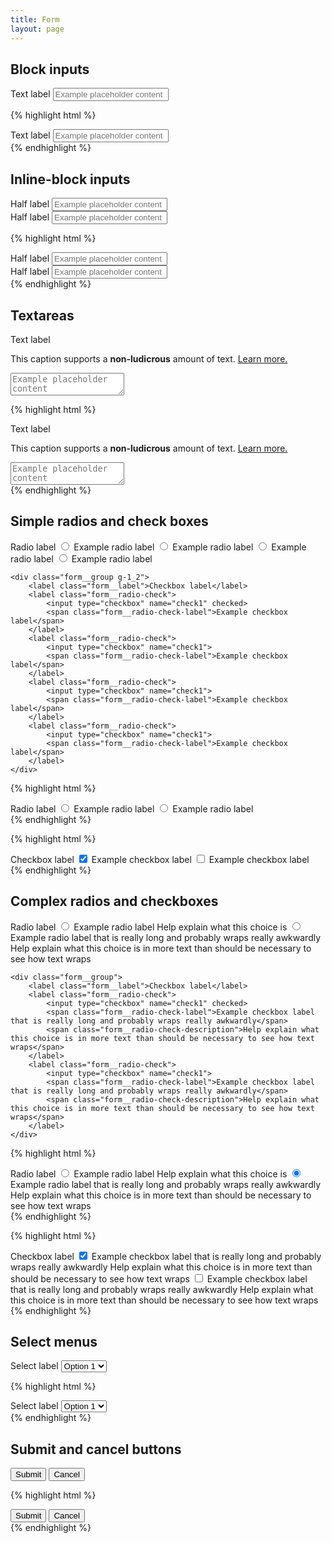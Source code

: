 ```yaml
---
title: Form
layout: page
---
```


## Block inputs

<div class="form__group">
	<label for="input1" class="form__label">Text label</label>
	<input id="input1" type="text" class="form__input" placeholder="Example placeholder content">
</div>

{% highlight html %}
<div class="form__group">
	<label for="input1" class="form__label">Text label</label>
	<input id="input1" type="text" class="form__input" placeholder="Example placeholder content">
</div>
{% endhighlight %}

## Inline-block inputs

<div class="form__inline">
	<div class="form__inline-grid">
		<div class="form__inline-row">
			<div class="form__group">
				<label for="input2" class="form__label">Half label</label>
				<input id="input2" type="text" class="form__input" placeholder="Example placeholder content">
			</div>
			<div class="form__group">
				<label for="input3" class="form__label">Half label</label>
				<input id="input3" type="text" class="form__input" placeholder="Example placeholder content">
			</div>
		</div>
	</div>
</div>

{% highlight html %}
<div class="form__inline">
	<div class="form__inline-grid">
		<div class="form__inline-row">
			<div class="form__group">
				<label for="input2" class="form__label">Half label</label>
				<input id="input2" type="text" class="form__input" placeholder="Example placeholder content">
			</div>
			<div class="form__group">
				<label for="input3" class="form__label">Half label</label>
				<input id="input3" type="text" class="form__input" placeholder="Example placeholder content">
			</div>
		</div>
	</div>
</div>
{% endhighlight %}

## Textareas

<div class="form__group">
	<label for="textarea1" class="form__label">Text label</label>
	<p class="form__description">This caption supports a <strong>non-ludicrous</strong> amount of text. <a href="#">Learn more.</a></p>
	<textarea id="textarea1" class="form__input" placeholder="Example placeholder content"></textarea>
</div>

{% highlight html %}
<div class="form__group">
	<label for="textarea1" class="form__label">Text label</label>
	<p class="form__description">This caption supports a <strong>non-ludicrous</strong> amount of text. <a href="#">Learn more.</a></p>
	<textarea id="textarea1" class="form__input" placeholder="Example placeholder content"></textarea>
</div>
{% endhighlight %}

## Simple radios and check boxes

<div class="container-full-width">
	<div class="form__group g-1_2">
		<label class="form__label">Radio label</label>
		<label class="form__radio-check">
			<input type="radio" name="radio1" checked>
			<span class="form__radio-check-label">Example radio label</span>
		</label>
		<label class="form__radio-check">
			<input type="radio" name="radio1">
			<span class="form__radio-check-label">Example radio label</span>
		</label>
		<label class="form__radio-check">
			<input type="radio" name="radio1">
			<span class="form__radio-check-label">Example radio label</span>
		</label>
		<label class="form__radio-check">
			<input type="radio" name="radio1">
			<span class="form__radio-check-label">Example radio label</span>
		</label>
	</div>

	<div class="form__group g-1_2">
		<label class="form__label">Checkbox label</label>
		<label class="form__radio-check">
			<input type="checkbox" name="check1" checked>
			<span class="form__radio-check-label">Example checkbox label</span>
		</label>
		<label class="form__radio-check">
			<input type="checkbox" name="check1">
			<span class="form__radio-check-label">Example checkbox label</span>
		</label>
		<label class="form__radio-check">
			<input type="checkbox" name="check1">
			<span class="form__radio-check-label">Example checkbox label</span>
		</label>
		<label class="form__radio-check">
			<input type="checkbox" name="check1">
			<span class="form__radio-check-label">Example checkbox label</span>
		</label>
	</div>
</div>

{% highlight html %}
<div class="form__group g-1_2">
	<label class="form__label">Radio label</label>
	<label class="form__radio-check">
		<input type="radio" name="radio1" checked>
		<span class="form__radio-check-label">Example radio label</span>
	</label>
	<label class="form__radio-check">
		<input type="radio" name="radio1">
		<span class="form__radio-check-label">Example radio label</span>
	</label>
</div>
{% endhighlight %}

{% highlight html %}
<div class="form__group g-1_2">
	<label class="form__label">Checkbox label</label>
	<label class="form__radio-check">
		<input type="checkbox" name="check1" checked>
		<span class="form__radio-check-label">Example checkbox label</span>
	</label>
	<label class="form__radio-check">
		<input type="checkbox" name="check1">
		<span class="form__radio-check-label">Example checkbox label</span>
	</label>
</div>
{% endhighlight %}

## Complex radios and checkboxes

<div class="container-full-width">
	<div class="form__group">
		<label class="form__label">Radio label</label>
		<label class="form__radio-check">
			<input type="radio" name="radio1" checked>
			<span class="form__radio-check-label">Example radio label</span>
			<span class="form__radio-check-description">Help explain what this choice is</span>
		</label>
		<label class="form__radio-check">
			<input type="radio" name="radio1" checked>
			<span class="form__radio-check-label">Example radio label that is really long and probably wraps really awkwardly</span>
			<span class="form__radio-check-description">Help explain what this choice is in more text than should be necessary to see how text wraps</span>
		</label>
	</div>

	<div class="form__group">
		<label class="form__label">Checkbox label</label>
		<label class="form__radio-check">
			<input type="checkbox" name="check1" checked>
			<span class="form__radio-check-label">Example checkbox label that is really long and probably wraps really awkwardly</span>
			<span class="form__radio-check-description">Help explain what this choice is in more text than should be necessary to see how text wraps</span>
		</label>
		<label class="form__radio-check">
			<input type="checkbox" name="check1">
			<span class="form__radio-check-label">Example checkbox label that is really long and probably wraps really awkwardly</span>
			<span class="form__radio-check-description">Help explain what this choice is in more text than should be necessary to see how text wraps</span>
		</label>
	</div>
</div>

{% highlight html %}
<div class="form__group">
	<label class="form__label">Radio label</label>
	<label class="form__radio-check">
		<input type="radio" name="radio1" checked>
		<span class="form__radio-check-label">Example radio label</span>
		<span class="form__radio-check-description">Help explain what this choice is</span>
	</label>
	<label class="form__radio-check">
		<input type="radio" name="radio1" checked>
		<span class="form__radio-check-label">Example radio label that is really long and probably wraps really awkwardly</span>
		<span class="form__radio-check-description">Help explain what this choice is in more text than should be necessary to see how text wraps</span>
	</label>
</div>
{% endhighlight %}

{% highlight html %}
<div class="form__group">
	<label class="form__label">Checkbox label</label>
	<label class="form__radio-check">
		<input type="checkbox" name="check1" checked>
		<span class="form__radio-check-label">Example checkbox label that is really long and probably wraps really awkwardly</span>
		<span class="form__radio-check-description">Help explain what this choice is in more text than should be necessary to see how text wraps</span>
	</label>
	<label class="form__radio-check">
		<input type="checkbox" name="check1">
		<span class="form__radio-check-label">Example checkbox label that is really long and probably wraps really awkwardly</span>
		<span class="form__radio-check-description">Help explain what this choice is in more text than should be necessary to see how text wraps</span>
	</label>
</div>
{% endhighlight %}

## Select menus

<div class="form__group form__group--select">
	<label for="select1" class="form__label">Select label</label>
	<select id="select1" class="form__select">
		<option>Option 1</option>
		<option>Option 2</option>
		<option>Option 3</option>
		<option>Option 4</option>
		<option>Option 5</option>
	</select>
</div>

{% highlight html %}
<div class="form__group form__group--select">
	<label for="select1" class="form__label">Select label</label>
	<select id="select1" class="form__select">
		<option>Option 1</option>
		<option>Option 2</option>
		<option>Option 3</option>
		<option>Option 4</option>
		<option>Option 5</option>
	</select>
</div>
{% endhighlight %}

## Submit and cancel buttons

<div class="form__group form__group--actions">
	<input type="submit" class="btn" value="Submit">
	<input type="button" class="btn btn--outline" value="Cancel">
</div>

{% highlight html %}
<div class="form__group form__group--actions">
	<input type="submit" class="btn" value="Submit">
	<input type="button" class="btn btn--outline" value="Cancel">
</div>
{% endhighlight %}
